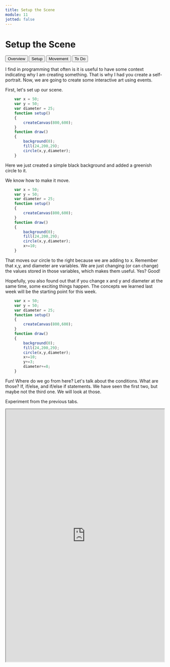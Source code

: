 ```yaml
---
title: Setup the Scene
module: 11
jotted: false
---
```


# Setup the Scene

<div class="tab">
    <button class="tablinks active" onclick="openTab(event, 'Overview')">Overview</button>
    <button class="tablinks" onclick="openTab(event, 'Setup')">Setup</button>
    <button class="tablinks" onclick="openTab(event, 'Movement')">Movement</button>
    <button class="tablinks" onclick="openTab(event, 'ToDo')">To Do</button>

</div>
<!-- Tab content -->
<div id="Overview" class="tabcontent" style="display:block">

<div class="tabhtml" markdown="1">

I find in programming that often is it is useful to have some context indicating why I am creating something.  That is why  I had you create a self-portrait. Now, we are going to create some interactive art using events.
</div>
</div>

<div id="Setup" class="tabcontent">

<div class="tabhtml" markdown="1">

First, let's set up our scene.

```js
    var x = 50;
    var y = 50;
    var diameter = 25;
    function setup()
    {
        createCanvas(800,600);
    }
    function draw()
    {
        background(0);
        fill(24,200,29);
        circle(x,y,diameter);
    }
```

Here we just created a simple black background and added a greenish circle to it.
</div>
</div>

<div id="Movement" class="tabcontent">

<div class="tabhtml" markdown="1">

We know how to make it move.

```js
    var x = 50;
    var y = 50;
    var diameter = 25;
    function setup()
    {
        createCanvas(800,600);
    }
    function draw()
    {
        background(0);
        fill(24,200,29);
        circle(x,y,diameter);
        x+=10;
    }
```

That moves our circle to the right because we are adding to x.  Remember that x,y, and diameter are variables.  We are just changing (or can change) the values stored in those variables, which makes them useful.  Yes?  Good!

Hopefully, you also found out that if you change x and y and diameter at the same time, some exciting things happen.  The concepts we learned last week will be the starting point for this week.

```js
    var x = 50;
    var y = 50;
    var diameter = 25;
    function setup()
    {
        createCanvas(800,600);
    }
    function draw()
    {
        background(0);
        fill(24,200,29);
        circle(x,y,diameter);
        x+=10;
        y+=3;
        diameter+=8;
    }
```

Fun! Where do we go from here? Let's talk about the conditions.  What are those? If, if/else, and if/else if statements.  We have seen the first two, but maybe not the third one. We will look at those.

</div>
</div>

<div id="ToDo" class="tabcontent">
<div class="tabhtml" markdown="1">

Experiment from the previous tabs.

<iframe src="https://editor.p5js.org/" width="100%" height="800px"></iframe>
</div>
</div>